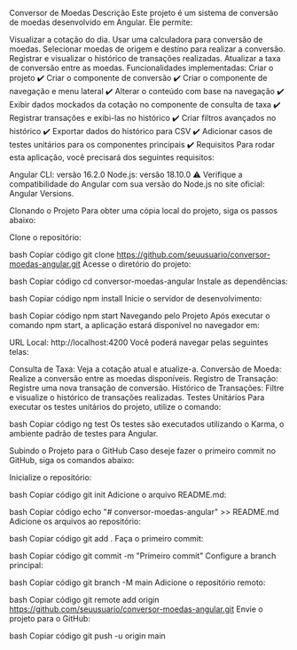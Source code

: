 Conversor de Moedas
Descrição
Este projeto é um sistema de conversão de moedas desenvolvido em Angular. Ele permite:

Visualizar a cotação do dia.
Usar uma calculadora para conversão de moedas.
Selecionar moedas de origem e destino para realizar a conversão.
Registrar e visualizar o histórico de transações realizadas.
Atualizar a taxa de conversão entre as moedas.
Funcionalidades implementadas:
Criar o projeto ✔️
Criar o componente de conversão ✔️
Criar o componente de navegação e menu lateral ✔️
Alterar o conteúdo com base na navegação ✔️
Exibir dados mockados da cotação no componente de consulta de taxa ✔️
Registrar transações e exibi-las no histórico ✔️
Criar filtros avançados no histórico ✔️
Exportar dados do histórico para CSV ✔️
Adicionar casos de testes unitários para os componentes principais ✔️
Requisitos
Para rodar esta aplicação, você precisará dos seguintes requisitos:

Angular CLI: versão 16.2.0
Node.js: versão 18.10.0
⚠️ Verifique a compatibilidade do Angular com sua versão do Node.js no site oficial: Angular Versions.

Clonando o Projeto
Para obter uma cópia local do projeto, siga os passos abaixo:

Clone o repositório:

bash
Copiar código
git clone https://github.com/seuusuario/conversor-moedas-angular.git
Acesse o diretório do projeto:

bash
Copiar código
cd conversor-moedas-angular
Instale as dependências:

bash
Copiar código
npm install
Inicie o servidor de desenvolvimento:

bash
Copiar código
npm start
Navegando pelo Projeto
Após executar o comando npm start, a aplicação estará disponível no navegador em:

URL Local: http://localhost:4200
Você poderá navegar pelas seguintes telas:

Consulta de Taxa: Veja a cotação atual e atualize-a.
Conversão de Moeda: Realize a conversão entre as moedas disponíveis.
Registro de Transação: Registre uma nova transação de conversão.
Histórico de Transações: Filtre e visualize o histórico de transações realizadas.
Testes Unitários
Para executar os testes unitários do projeto, utilize o comando:

bash
Copiar código
ng test
Os testes são executados utilizando o Karma, o ambiente padrão de testes para Angular.

Subindo o Projeto para o GitHub
Caso deseje fazer o primeiro commit no GitHub, siga os comandos abaixo:

Inicialize o repositório:

bash
Copiar código
git init
Adicione o arquivo README.md:

bash
Copiar código
echo "# conversor-moedas-angular" >> README.md
Adicione os arquivos ao repositório:

bash
Copiar código
git add .
Faça o primeiro commit:

bash
Copiar código
git commit -m "Primeiro commit"
Configure a branch principal:

bash
Copiar código
git branch -M main
Adicione o repositório remoto:

bash
Copiar código
git remote add origin https://github.com/seuusuario/conversor-moedas-angular.git
Envie o projeto para o GitHub:

bash
Copiar código
git push -u origin main